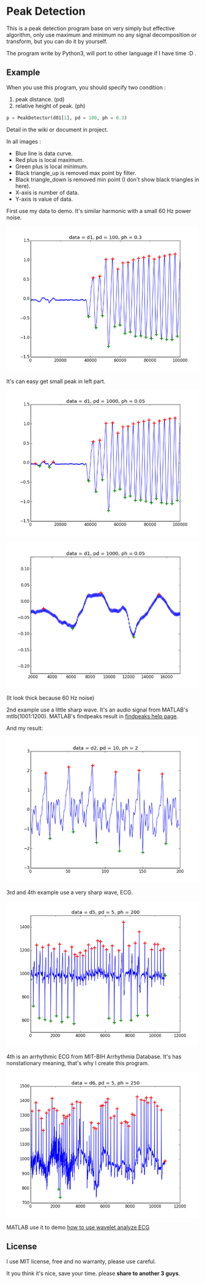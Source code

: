 # Peak Detection

This is a peak detection program base on very simply but effective algorithm, only use maximum and minimum no any signal decomposition or transform, but you can do it by yourself.

The program write by Python3, will port to other language if I have time :D .

## Example

When you use this program, you should specify two condition :
1. peak distance. (pd)
2. relative height of peak. (ph)

```py
p = PeakDetector(d01[1], pd = 100, ph = 0.3)
```
Detail in the wiki or document in project.

In all images :
* Blue line is data curve.
* Red plus is local maximum.
* Green plus is local minimum.
* Black triangle\_up is removed max point by filter.
* Black triangle\_down is removed min point (I don't show black triangles in here).
* X-axis is number of data.
* Y-axis is value of data.

First use my data to demo. It's similar harmonic with a small 60 Hz power noise.

![d1](doc/img/d01_pd=100_ph=0.3.png)

It's can easy get small peak in left part.

![d1](doc/img/d01_pd=1000_ph=0.05.png)

![d1](doc/img/d01_pd=1000_ph=0.05_1.png)

(It look thick because 60 Hz noise)

2nd example use a little sharp wave.
It's an audio signal from MATLAB's mtlb(1001:1200).
MATLAB's findpeaks result in [findpeaks help page](https://www.mathworks.com/help/signal/ref/findpeaks.html#bufhyo1-2).

And my result:

![d2](doc/img/d02_pd=10_ph=2.png)

3rd and 4th example use a very sharp wave, ECG.

![d5](doc/img/d05_pd=5_ph=200.png)

4th is an arrhythmic ECG from MIT-BIH Arrhythmia Database. It's has nonstationary meaning, that's why I create this program.

![d6](doc/img/d06_pd=5_ph=250.png)

MATLAB use it to demo [how to use wavelet analyze ECG](https://www.mathworks.com/help/wavelet/ug/r-wave-detection-in-the-ecg.html)


## License

I use MIT license, free and no warranty, please use careful.

It you think it's nice, save your time. please **share to another 3 guys**.



